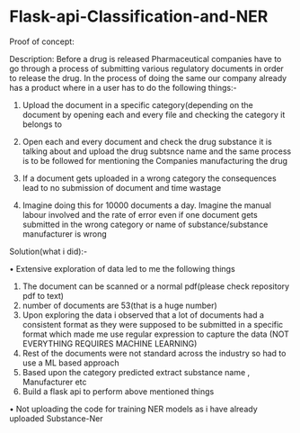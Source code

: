 # Flask-api-Classification-and-NER

Proof of concept:

Description: Before a drug is released Pharmaceutical companies have to go through a process of submitting various regulatory documents in order to release the drug. In the process of doing the same our company already has a product where in a user has to do the following things:-

  1) Upload the document in a specific category(depending on the document by opening each and every file and checking the category it belongs to
  
  2) Open each and every document and check the drug substance it is talking about and upload the drug subtsnce name and the same process is to be followed for mentioning the Companies manufacturing the drug 
  
  3) If a document gets uploaded in a wrong category the consequences lead to no submission of document and time wastage 
  
  4) Imagine doing this for 10000 documents a day. Imagine the manual labour involved and the rate of error even if one document gets submitted in the wrong category or name of substance/substance manufacturer is wrong
  
  
  Solution(what i did):-
  
 • Extensive exploration of data led to me the following things
  1) The document can be scanned or a normal pdf(please check repository pdf to text)
  2) number of documents are 53(that is a huge number)
  3) Upon exploring the data i observed that a lot of documents had a consistent format as they were supposed to be submitted in a specific format which made me use regular expression to capture the data (NOT EVERYTHING REQUIRES MACHINE LEARNING)
  4) Rest of the documents were not standard across the industry so had to use a ML based approach
  5) Based upon the category predicted extract substance name , Manufacturer etc
  6) Build a flask api to perform above mentioned things
 
 
 • Not uploading the code for training NER models as i have already uploaded Substance-Ner   
  
